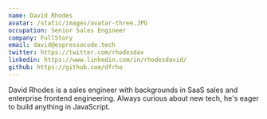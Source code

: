```yaml
---
name: David Rhodes
avatar: /static/images/avatar-three.JPG
occupation: Senior Sales Engineer
company: FullStory
email: david@espressocode.tech
twitter: https://twitter.com/rhodesdav
linkedin: https://www.linkedin.com/in/rhodesdavid/
github: https://github.com/dfrho
---
```


David Rhodes is a sales engineer with backgrounds in SaaS sales and enterprise frontend engineering. Always curious about new tech, he's eager to build anything in JavaScript.
